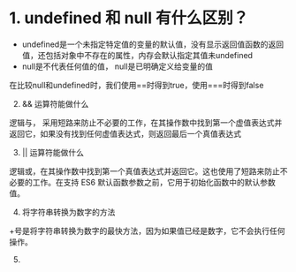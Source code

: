 # 1. undefined 和 null 有什么区别？

+ undefined是一个未指定特定值的变量的默认值，没有显示返回值函数的返回值，还包括对象中不存在的属性，内存会默认指定其值未undefined
+ null是不代表任何值的值， null是已明确定义给变量的值

在比较null和undefined时，我们使用==时得到true，使用===时得到false

2.  && 运算符能做什么

逻辑与， 采用短路来防止不必要的工作，在其操作数中找到第一个虚值表达式并返回它，如果没有找到任何虚值表达式，则返回最后一个真值表达式

3. || 运算符能做什么

逻辑或，在其操作数中找到第一个真值表达式并返回它。这也使用了短路来防止不必要的工作。在支持 ES6 默认函数参数之前，它用于初始化函数中的默认参数值。

4. 将字符串转换为数字的方法

+号是将字符串转换为数字的最快方法，因为如果值已经是数字，它不会执行任何操作。

5. 